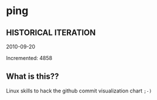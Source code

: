 # ping

## HISTORICAL ITERATION
2010-09-20

Incremented: 4858

## What is this?? 
Linux skills to hack the github commit visualization chart `;-)`

